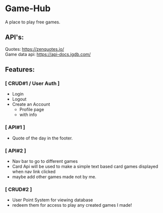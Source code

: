 # Game-Hub
A place to play free games.



## API's:

Quotes: https://zenquotes.io/ <br>
Game data api: https://api-docs.igdb.com/


## Features:

### [ CRUD#1 / User Auth ] 
 - Login
  - Logout
 - Create an Account
   - Profile page
    - with info
### [ API#1 ] 
- Quote of the day in the footer.


### [ API#2 ] 
 - Nav bar to go to different games
  - Card Api will be used to make a simple text based card games displayed when nav link clicked
 - maybe add other games made not by me.


### [ CRUD#2 ] 
- User Point System for viewing database
 - redeem them for access to play any created games I made!
